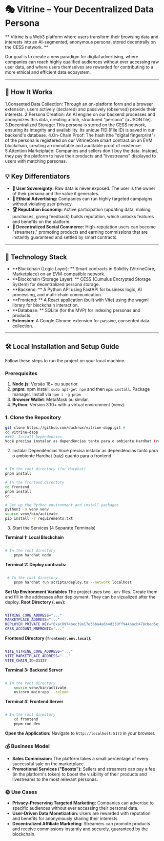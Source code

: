 
# 🎭 Vitrine – Your Decentralized Data Persona

** Vitrine is a Web3 platform where users transform their browsing data and interests into an AI-segmented, anonymous persona, stored decentrally on the CESS network. **

Our goal is to create a new paradigm for digital advertising, where companies can reach highly qualified audiences without ever accessing raw user data, and where users themselves are rewarded for contributing to a more ethical and efficient data ecosystem.

---

## 🚀 How It Works

 1.Consented Data Collection: Through an on-platform form and a browser extension, users actively (declared) and passively (observed) provide their interests.
 2.Persona Creation: An AI engine on our backend processes and anonymizes this data, creating a rich, structured "persona" (a JSON file).
 3.Decentralized Storage: This persona is stored on the CESS network, ensuring its integrity and availability. Its unique FID (File ID) is saved in our backend's database.
 4.On-Chain Proof: The hash (the "digital fingerprint") of the persona is registered on our VitrineCore smart contract on an EVM blockchain, creating an immutable and auditable proof of existence.
 5.Attention Marketplace: Companies and sellers don't buy the data. Instead, they pay the platform to have their products and "livestreams" displayed to users with matching personas.

## 💡 Key Differentiators

* **👤 User Sovereignty:** Raw data is never exposed. The user is the owner of their persona and the value it generates.
* **🎯 Ethical Advertising:** Companies can run highly targeted campaigns without violating user privacy.
* **🏆 Reputation Economy:** Active participation (updating data, making purchases, giving feedback) builds reputation, which unlocks features and benefits on the platform.
* **📢 Decentralized Social Commerce:** High-reputation users can become "streamers," promoting products and earning commissions that are instantly guaranteed and settled by smart contracts.


---

## 🧱 Technology Stack

* **Blockchain (Logic Layer): ** Smart contracts in Solidity (VitrineCore, Marketplace) on an EVM-compatible network.
* **Blockchain (Storage Layer): ** CESS (Cumulus Encrypted Storage System) for decentralized persona storage.
* **Backend: ** A Python API using FastAPI for business logic, AI processing, and multi-chain communication.
* **Frontend: ** A React application (built with Vite) using the wagmi library for blockchain interaction.
* **Database: ** SQLite (for the MVP) for indexing personas and products.
* **Extension:** A Google Chrome extension for passive, consented data collection.

---

## 🛠️ Local Installation and Setup Guide

Follow these steps to run the project on your local machine.

### Prerequisites

1.  **Node.js**: Versão 18+ ou superior.
2.  **pnpm**: npm install: `sudo apt-get npm` and then `npm install`. Package manager. Install via `npm i -g pnpm`
3.  **Browser Wallet**: MetaMask ou similar.
4.  **Python**: Version 3.10+ with a virtual environment (venv).

### 1. Clone the Repository
```bash
git clone https://github.com/duckrwx/vitrine-dapp.git # 
cd vitrine-dapp
###2. Install Dependencies
Você precisa instalar as dependências tanto para o ambiente Hardhat (raiz) quanto para o frontend.
```
2. Instalar Dependências
Você precisa instalar as dependências tanto para o ambiente Hardhat (raiz) quanto para o frontend.

```Bash

# In the root directory (for Hardhat)
pnpm install

# In the frontend directory
cd frontend
pnpm install
cd .. 

# Set up the Python environment and install packages
python3 -m venv venv
source venv/bin/activate
pip install -r requirements.txt 
```
3. Start the Services (4 Separate Terminals)

**Terminal 1: Local Blockchain**

```bash

# In the root directory
    pnpm hardhat node
```
**Terminal 2: Deploy contracts:**

```bash

 # In the root directory
    pnpm hardhat run scripts/deploy.ts --network localhost
```
**Set Up Environment Variables**
The project uses two `.env` files. Create them and fill in the addresses after deployment. They can be vizualized after the deploy.
**Root Directory (`.env`):**

```bash

VITRINE_CORE_ADDRESS="..."
MARKETPLACE_ADDRESS="..."
DEPLOYER_PRIVATE_KEY="0xac0974bec39a17e36ba4a6b4d238ff944bacb478cbed5efcae784d7bf4f2ff80"
CESS_ACCOUNT_MNEMONIC="..."
```

**Frontend Directory (`frontend/.env.local`):**

```bash

VITE_VITRINE_CORE_ADDRESS="..."
VITE_MARKETPLACE_ADDRESS="..."
VITE_CHAIN_ID=31337
```

**Terminal 3: Backend Server**

```bash

# In the root directory
    source venv/bin/activate
    uvicorn main:app --reload
```



 **Terminal 4: Frontend Server**

```bash

# In the root directory
    cd frontend
    pnpm run dev
```

 **Open the Application:** Navigate to `http://localhost:5173` in your browser.

### 💰 Business Model
*   **Sales Commission:** The platform takes a small percentage of every successful sale on the marketplace.
*   **Promotional Services ("Boosts"):** Sellers and streamers can pay a fee (in the platform's token) to boost the visibility of their products and livestreams to the most relevant personas.

### 🌞 Use Cases
*   **Privacy-Preserving Targeted Marketing:** Companies can advertise to specific audiences without ever accessing their personal data.
*   **User-Driven Data Monetization:** Users are rewarded with reputation and benefits for anonymously sharing their interests.
*   **Decentralized Affiliate Marketing:** Streamers can promote products and receive commissions instantly and securely, guaranteed by the blockchain.

